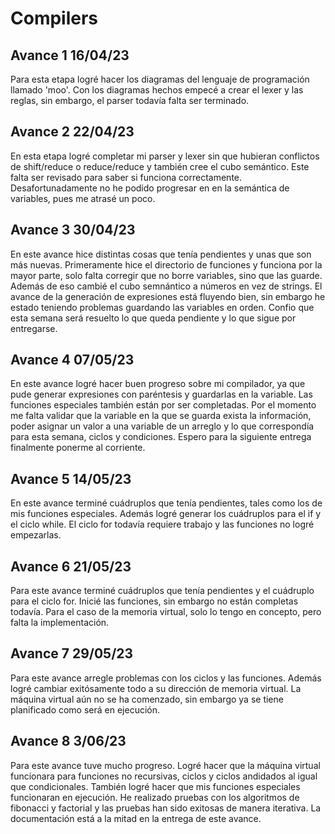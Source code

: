 # Compilers

## Avance 1 16/04/23
Para esta etapa logré hacer los diagramas del lenguaje de programación llamado 'moo'.
Con los diagramas hechos empecé a crear el lexer y las reglas, sin embargo, el parser todavía 
falta ser terminado.

## Avance 2 22/04/23
En esta etapa logré completar mi parser y lexer sin que hubieran conflictos de 
shift/reduce o reduce/reduce y también cree el cubo semántico. Este falta ser revisado
para saber si funciona correctamente. Desafortunadamente no he podido progresar en 
en la semántica de variables, pues me atrasé un poco.

## Avance 3 30/04/23
En este avance hice distintas cosas que tenía pendientes y unas que son más nuevas.
Primeramente hice el directorio de funciones y funciona por la mayor parte, solo falta
corregir que no borre variables, sino que las guarde. Además de eso cambié el cubo semnántico
a números en vez de strings. 
El avance de la generación de expresiones
está fluyendo bien, sin embargo he estado teniendo problemas guardando las variables en orden.
Confio que esta semana será resuelto lo que queda pendiente y lo que sigue por entregarse.

## Avance 4 07/05/23
En este avance logré hacer buen progreso sobre mi compilador, ya que pude generar expresiones
con paréntesis y guardarlas en la variable. Las funciones especiales también están por ser completadas. 
Por el momento me falta validar que la variable en la que se guarda exista la información, poder asignar
un valor a una variable de un arreglo y lo que correspondía para esta semana, ciclos y condiciones. Espero
para la siguiente entrega finalmente ponerme al corriente.

## Avance 5 14/05/23
En este avance terminé cuádruplos que tenía pendientes, tales como los de mis funciones especiales. Además
logré generar los cuádruplos para el if y el ciclo while. El ciclo for todavía requiere trabajo y las funciones
no logré empezarlas.

## Avance 6 21/05/23
Para este avance terminé cuádruplos que tenía pendientes y el cuádruplo para el ciclo for. Inicié las funciones, sin
embargo no están completas todavía. Para el caso de la memoria virtual, solo lo tengo en concepto, pero falta la implementación.

## Avance 7 29/05/23
Para este avance arregle problemas con los ciclos y las funciones. Además logré cambiar exitósamente todo a su dirección de memoria virtual.
La máquina virtual aún no se ha comenzado, sin embargo ya se tiene planificado como será en ejecución. 

## Avance 8 3/06/23
Para este avance tuve mucho progreso. Logré hacer que la máquina virtual funcionara para funciones no recursivas, ciclos y ciclos andidados al igual
que condicionales. También logré hacer que mis funciones especiales funcionaran en ejecución. He realizado pruebas con los algoritmos de fibonacci y factorial y
las pruebas han sido exitosas de manera iterativa. La documentación está a la mitad en la entrega de este avance.
